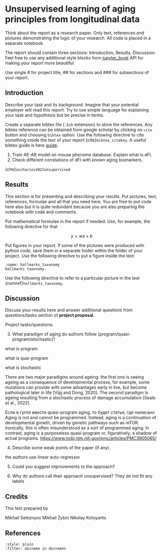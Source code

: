 # Unsupervised learning of aging principles from longitudinal data

Think about the report as a research paper. Only text, references and pictures demonstrating the logic of your research. All code is placed in a separate notebook.

The report should contain three sections: Introduction, Results, Discussion. Feel free to use any additional style blocks from [jupyter_book](https://jupyterbook.org/en/stable/intro.html) API for making your report more beautiful.

Use single # for project title, ## for sections and ### for subsections of your report.

## Introduction

Describe your task and its background. Imagine that your potential employer will read this report. Try to use simple language for explaining your task and hypothesis but be precise in terms.

Create a separate bibtex file (`.bib` extension) to store the references. Any bibtex reference can be obtained from google scholar by clicking on `cite` button and choosing `bibtex` option. Use the following directive to cite something inside the text of your report {cite}`bibtex_citekey`. A useful bibtex guide is here [guide](https://www.bibtex.com/g/bibtex-format/).

1.  Train AE-AR model on mouse phenome database. Explain what is dFI.
2.  Check different correlations of dFI with known aging biomarkers.

{cite}`avchaciov2022unsupervised`

## Results

This section is for presenting and describing your results. Put pictures, text, references, formulae and all that you need here. You are free to put code here also but it is quite redundant because you are also preparing the notebook with code and comments. 

Put mathematical formulae in the report if needed. Use, for example, the following directive for that

$$ y = wx + b$$

Put figures in your report. If some of the pictures were produced with python code, save them in a separate folder within the folder of your project. Use the following directive to put a figure inside the text:

```{figure} figs/hallmarks_taxonomy.png
:name: hallmarks_taxonomy
Hallmarks taxonomy.
```

Use the following directive to refer to a particular picture in the text {numref}`hallmarks_taxonomy`.

## Discussion

Discuss your results here and answer additional questions from questions/tasks section of **project proposal**. 

Project tasks/questions:


3.  What paradigm of aging do authors follow (program/quasi-program/stochastic)?

what is program

what is quai-program

what is stochastic

There are two major paradigms around ageing: the first one is seeing ageing as a consequence of developmental process, for example, some mutations can provide with some advantages early in live, but become pathological later in life [Vijg and Dong, 2020]. The second paradigm is ageing resulting from a stochastic process of damage accumulation [Seale et al., 2022]. 

Если в гугле ввести quasi-program aging, то будет статья, где написано 
Aging is not and cannot be programmed. Instead, aging is a continuation of developmental growth, driven by genetic pathways such as mTOR. Ironically, this is often misunderstood as a sort of programmed aging. In contrast, aging is a purposeless quasi-program or, figuratively, a shadow of actual programs.
https://www.ncbi.nlm.nih.gov/pmc/articles/PMC3905065/



4.  Describe some weak points of the paper (if any).

the authors use linear auto-regressor

5.  Could you suggest improvements to the approach?


6.  Why do authors call their approach unsupervised? 
They do not fit any labels


## Credits
This text prepared by

Mikhail Seleznyov
Mikhail Zybin
Nikolay Kotoyants


## References

```{bibliography}
:style: plain
:filter: docname in docnames
```
